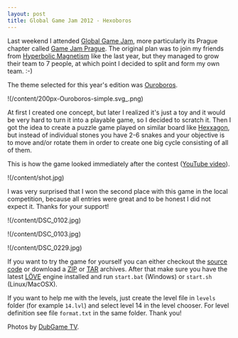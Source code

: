```yaml
---
layout: post
title: Global Game Jam 2012 - Hexoboros
---
```


Last weekend I attended [Global Game Jam](http://globalgamejam.org/), more particularly its Prague chapter called [Game Jam Prague](http://gamejamprague.org/). The original plan was to join my friends from [Hyperbolic Magnetism](http://hyperbolicmagnetism.com/) like the last year, but they managed to grow their team to 7 people, at which point I decided to split and form my own team. :-)

The theme selected for this year's edition was [Ouroboros](http://en.wikipedia.org/wiki/Ouroboros).

!(/content/200px-Ouroboros-simple.svg_.png)

At first I created one concept, but later I realized it's just a toy and it would be very hard to turn it into a playable game, so I decided to scratch it. Then I got the idea to create a puzzle game played on similar board like [Hexxagon](https://www.google.com/search?q=Hexxagon&amp;tbm=isch), but instead of individual stones you have 2-6 snakes and your objective is to move and/or rotate them in order to create one big cycle consisting of all of them.

This is how the game looked immediately after the contest ([YouTube video](http://www.youtube.com/watch?v=Oa5PDTAo3Zo)).

!(/content/shot.jpg)

I was very surprised that I won the second place with this game in the local competition, because all entries were great and to be honest I did not expect it. Thanks for your support!

!(/content/DSC_0102.jpg)

!(/content/DSC_0103.jpg)

!(/content/DSC_0229.jpg)

If you want to try the game for yourself you can either checkout the [source code](https://github.com/prusnak/hexoboros) or download a [ZIP](https://github.com/prusnak/hexoboros/zipball/master) or [TAR](https://github.com/prusnak/hexoboros/tarball/master) archives. After that make sure you have the latest [LÖVE](https://love2d.org/) engine installed and run `start.bat` (Windows) or `start.sh` (Linux/MacOSX).

If you want to help me with the levels, just create the level file in `levels` folder (for example `14.lvl`) and select level 14 in the level chooser. For level definition see file `format.txt` in the same folder. Thank you!

Photos by [DubGame TV](http://dubgame.4fan.cz/).
